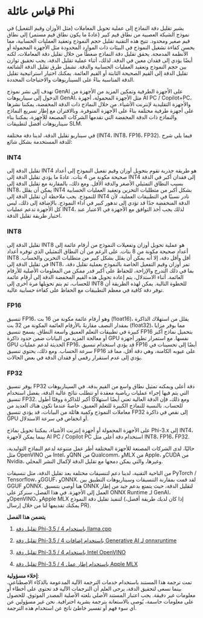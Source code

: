 # **قياس عائلة Phi**

يشير تقليل دقة النماذج إلى عملية تحويل المعاملات (مثل الأوزان وقيم التفعيل) في نموذج الشبكة العصبية من نطاق قيم كبير (عادةً ما يكون نطاق قيم مستمر) إلى نطاق قيم صغير ومحدود. تتيح هذه التقنية تقليل حجم النموذج وتعقيد العمليات الحسابية، مما يحسن كفاءة تشغيل النموذج في البيئات ذات الموارد المحدودة مثل الأجهزة المحمولة أو الأنظمة المدمجة. يحقق تقليل دقة النماذج ضغطًا من خلال تقليل دقة المعاملات، لكنه أيضًا يؤدي إلى فقدان معين في الدقة. لذلك، أثناء عملية تقليل الدقة، يجب تحقيق توازن بين حجم النموذج وتعقيد العمليات الحسابية والدقة. تشمل طرق تقليل الدقة الشائعة تقليل الدقة إلى القيم الصحيحة الثابتة أو القيم العائمة. يمكنك اختيار استراتيجية تقليل الدقة المناسبة بناءً على السيناريوهات والاحتياجات المحددة.

نهدف إلى نشر نموذج GenAI على الأجهزة الطرفية وتمكين المزيد من الأجهزة من الدخول إلى سيناريوهات GenAI، مثل الأجهزة المحمولة، أجهزة AI PC / Copilot+PC، والأجهزة التقليدية لإنترنت الأشياء. من خلال النماذج ذات الدقة المخفضة، يمكننا نشرها على أجهزة طرفية مختلفة بناءً على الأجهزة المتوفرة. وبالاقتران مع إطار تسريع النماذج والنماذج ذات الدقة المخفضة التي تقدمها الشركات المصنعة للأجهزة، يمكننا بناء سيناريوهات أفضل لتطبيقات SLM.

في سيناريو تقليل الدقة، لدينا دقة مختلفة (INT4، INT8، FP16، FP32). فيما يلي شرح للدقة المستخدمة بشكل شائع:

### **INT4**

تقليل الدقة إلى INT4 هو طريقة جذرية تقوم بتحويل أوزان وقيم تفعيل النموذج إلى أعداد صحيحة مكونة من 4 بتات. عادةً ما يؤدي تقليل الدقة إلى INT4 إلى فقدان أكبر في الدقة بسبب النطاق التمثيلي الأصغر والدقة الأقل. ومع ذلك، بالمقارنة مع تقليل الدقة إلى INT8، يمكن أن يقلل INT4 بشكل أكبر من متطلبات التخزين وتعقيد العمليات الحسابية للنموذج. يجب ملاحظة أن تقليل الدقة إلى INT4 نادر نسبيًا في التطبيقات العملية، لأن الدقة المنخفضة جدًا قد تؤدي إلى تدهور كبير في أداء النموذج. بالإضافة إلى ذلك، ليس كل الأجهزة تدعم عمليات INT4، لذلك يجب أخذ التوافق مع الأجهزة في الاعتبار عند اختيار طريقة تقليل الدقة.

### **INT8**

تقليل الدقة إلى INT8 هو عملية تحويل أوزان وتفعيلات النموذج من أرقام عائمة إلى أعداد صحيحة مكونة من 8 بتات. على الرغم من أن النطاق التمثيلي الذي توفره أعداد INT8 أقل وأقل دقة، إلا أنه يمكن أن يقلل بشكل كبير من متطلبات التخزين والحساب. في تقليل الدقة إلى INT8، تمر أوزان وقيم التفعيل الخاصة بالنموذج بعملية تقليل دقة، بما في ذلك التدرج والإزاحة، للحفاظ على أكبر قدر ممكن من المعلومات الأصلية للأرقام العائمة. أثناء الاستدلال، يتم إعادة تحويل هذه القيم المخفضة الدقة إلى أرقام عائمة للحساب، ثم يتم تحويلها مرة أخرى إلى INT8 للخطوة التالية. يمكن لهذه الطريقة أن توفر دقة كافية في معظم التطبيقات مع الحفاظ على كفاءة حسابية عالية.

### **FP16**

تنسيق FP16، وهو أرقام عائمة مكونة من 16 بت (float16)، يقلل من استهلاك الذاكرة بمقدار النصف مقارنةً بالأرقام العائمة المكونة من 32 بت (float32)، مما يوفر مزايا كبيرة في تطبيقات التعلم العميق واسعة النطاق. يسمح تنسيق FP16 بتحميل نماذج أكبر أو معالجة المزيد من البيانات ضمن حدود ذاكرة GPU نفسها. مع استمرار تطور أجهزة GPU الحديثة لدعم عمليات FP16، قد يؤدي استخدام تنسيق FP16 أيضًا إلى تحسينات في سرعة الحساب. ومع ذلك، يحتوي تنسيق FP16 على عيوبه الكامنة، وهي دقة أقل، مما قد يؤدي إلى عدم استقرار رقمي أو فقدان الدقة في بعض الحالات.

### **FP32**

يوفر تنسيق FP32 دقة أعلى ويمكنه تمثيل نطاق واسع من القيم بدقة. في السيناريوهات التي يتم فيها إجراء عمليات رياضية معقدة أو تتطلب نتائج عالية الدقة، يفضل استخدام تنسيق FP32. ومع ذلك، فإن الدقة العالية تعني أيضًا استهلاكًا أكبر للذاكرة ووقتًا أطول للحساب. بالنسبة للنماذج الكبيرة للتعلم العميق، خاصةً عندما تكون هناك العديد من معاملات النموذج وكمية هائلة من البيانات، قد يؤدي تنسيق FP32 إلى نقص في ذاكرة GPU أو انخفاض في سرعة الاستدلال.

على الأجهزة المحمولة أو أجهزة إنترنت الأشياء، يمكننا تحويل نماذج Phi-3.x إلى INT4، بينما يمكن لأجهزة AI PC / Copilot PC استخدام دقة أعلى مثل INT8، FP16، FP32.

حاليًا، لدى الشركات المصنعة للأجهزة المختلفة أطر عمل متنوعة لدعم النماذج التوليدية، مثل OpenVINO من Intel، وQNN من Qualcomm، وMLX من Apple، وCUDA من Nvidia، وغيرها، والتي يمكن دمجها مع تقليل الدقة لإكمال النشر المحلي.

من الناحية التقنية، لدينا دعم لتنسيقات مختلفة بعد تقليل الدقة، مثل تنسيقات PyTorch / Tensorflow، وGGUF، وONNX. لقد قمت بمقارنة التنسيقات وسيناريوهات التطبيق بين GGUF وONNX. هنا أوصي بتنسيق ONNX لتقليل الدقة، حيث يتمتع بدعم جيد من إطار العمل إلى الأجهزة. في هذا الفصل، سنركز على ONNX Runtime لـ GenAI، وOpenVINO، وApple MLX لتنفيذ تقليل دقة النموذج (إذا كان لديك طريقة أفضل، يمكنك تقديمها لنا من خلال إرسال PR).

**يتضمن هذا الفصل**

1. [تقليل دقة Phi-3.5 / 4 باستخدام llama.cpp](./UsingLlamacppQuantifyingPhi.md)

2. [تقليل دقة Phi-3.5 / 4 باستخدام إضافات Generative AI لـ onnxruntime](./UsingORTGenAIQuantifyingPhi.md)

3. [تقليل دقة Phi-3.5 / 4 باستخدام Intel OpenVINO](./UsingIntelOpenVINOQuantifyingPhi.md)

4. [تقليل دقة Phi-3.5 / 4 باستخدام إطار عمل Apple MLX](./UsingAppleMLXQuantifyingPhi.md)

**إخلاء مسؤولية**:  
تمت ترجمة هذا المستند باستخدام خدمات الترجمة الآلية المدعومة بالذكاء الاصطناعي. بينما نسعى لتحقيق الدقة، يرجى العلم أن الترجمات الآلية قد تحتوي على أخطاء أو معلومات غير دقيقة. يجب اعتبار المستند الأصلي بلغته الأصلية المصدر الموثوق. للحصول على معلومات حاسمة، يُوصى بالاستعانة بترجمة بشرية احترافية. نحن غير مسؤولين عن أي سوء فهم أو تفسير خاطئ ناتج عن استخدام هذه الترجمة.